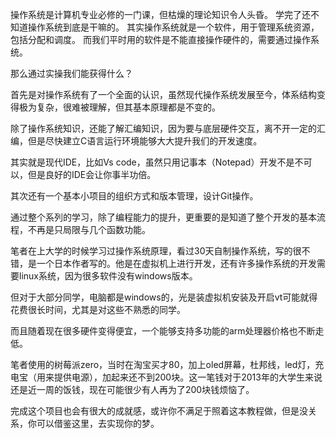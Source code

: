 操作系统是计算机专业必修的一门课，但枯燥的理论知识令人头昏。
学完了还不知道操作系统到底是干嘛的。
其实操作系统就是一个软件，用于管理系统资源，包括分配和调度。
而我们平时用的软件是不能直接操作硬件的，需要通过操作系统。

那么通过实操我们能获得什么？

首先是对操作系统有了一个全面的认识，虽然现代操作系统发展至今，体系结构变得极为复杂，很难被理解，但其基本原理都是不变的。

除了操作系统知识，还能了解汇编知识，因为要与底层硬件交互，离不开一定的汇编，但是尽快建立C语言运行环境能够大大提升我们的开发速度。

其实就是现代IDE，比如Vs code，虽然只用记事本（Notepad）开发不是不可以，但是良好的IDE会让你事半功倍。

其次还有一个基本小项目的组织方式和版本管理，设计Git操作。

通过整个系列的学习，除了编程能力的提升，更重要的是知道了整个开发的基本流程，不再是只局限与几个函数功能。

笔者在上大学的时候学习过操作系统原理，看过30天自制操作系统，写的很不错，是一个日本作者写的。他是在虚拟机上进行开发，还有许多操作系统的开发需要linux系统，因为很多软件没有windows版本。

但对于大部分同学，电脑都是windows的，光是装虚拟机安装及开启vt可能就得花费很长时间，尤其是对这些不熟悉的同学。

而且随着现在很多硬件变得便宜，一个能够支持多功能的arm处理器价格也不断走低。

笔者使用的树莓派zero，当时在淘宝买才80，加上oled屏幕，杜邦线，led灯，充电宝（用来提供电源），加起来还不到200块。这一笔钱对于2013年的大学生来说还是近一周的饭钱，现在可能很少有人再为了200块钱烦恼了。

完成这个项目也会有很大的成就感，或许你不满足于照着这本教程做，但是没关系，你可以借鉴这里，去实现你的梦。